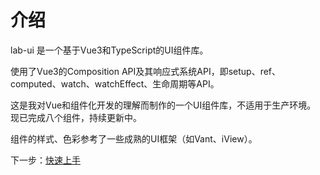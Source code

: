 # 介绍
lab-ui 是一个基于Vue3和TypeScript的UI组件库。

使用了Vue3的Composition API及其响应式系统API，即setup、ref、computed、watch、watchEffect、生命周期等API。

这是我对Vue和组件化开发的理解而制作的一个UI组件库，不适用于生产环境。
现已完成八个组件，持续更新中。


组件的样式、色彩参考了一些成熟的UI框架（如Vant、iView）。





下一步：[快速上手](#/doc/start)